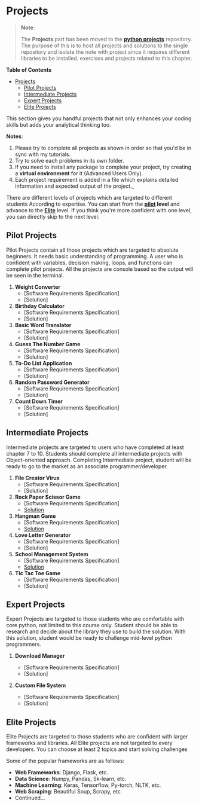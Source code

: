 # Projects

> **Note**:
>
> The **Projects** part has been moved to the
> **[python projects](https://github.com/ghimiresdp/python-projects)**
> repository. The purpose of this is to host all projects and solutions to the
> single repository and isolate the note with project since it requires
> different libraries to be installed.
> exercises and projects related to this chapter.

**Table of Contents**
- [Projects](#projects)
    - [Pilot Projects](#pilot-projects)
    - [Intermediate Projects](#intermediate-projects)
    - [Expert Projects](#expert-projects)
    - [Elite Projects](#elite-projects)

This section gives you handful projects that not only enhances your coding
skills but adds your analytical thinking too.

**Notes**:
1. Please try to complete all projects as shown in order so that you'd be in
   sync with my tutorials.
2. Try to solve each problems in its own folder.
3. If you need to install any package to complete your project, try creating a
   **virtual environment** for it (Advanced Users Only).
4. Each project requirement is added in a file which explains detailed
   information and expected output of the project._

There are different levels of projects which are targeted to different students
According to expertise. You can start from the **[pilot](#pilot) level** and
advance to the **[Elite](#elite)** level. If you think you're more confident
with one level, you can directly skip to the next level.

## Pilot Projects

Pilot Projects contain all those projects which are targeted to absolute
beginners. It needs basic understanding of programming. A user who is confident
with variables, decision making, loops, and functions can complete pilot
projects. All the projects are console based so the output will be seen in the
terminal.

1. **Weight Converter**
    - [Software Requirements Specification]
    - [Solution]
2. **Birthday Calculator**
    - [Software Requirements Specification]
    - [Solution]
3. **Basic Word Translator**
    - [Software Requirements Specification]
    - [Solution]
4. **Guess The Number Game**
    - [Software Requirements Specification]
    - [Solution]
5. **To-Do List Application**
    - [Software Requirements Specification]
    - [Solution]
6. **Random Password Generator**
    - [Software Requirements Specification]
    - [Solution]
7. **Count Down Timer**
    - [Software Requirements Specification]
    - [Solution]


## Intermediate Projects

Intermediate projects are targeted to users who have completed at least chapter
7 to 10. Students should complete all intermediate projects with Object-oriented
approach. Completing Intermediate project, student will be ready to go to the
market as an associate programmer/developer.

1. **File Creator Virus**
    - [Software Requirements Specification]
    - [Solution]
2. **Rock Paper Scissor Game**
    - [Software Requirements Specification]
    - [Solution](solutions/rock_paper_scissor)
3. **Hangman Game**
    - [Software Requirements Specification]
    - [Solution](solutions/hangman)
4. **Love Letter Generator**
    - [Software Requirements Specification]
    - [Solution]
5. **School Management System**
    - [Software Requirements Specification]
    - [Solution](solutions/school_manager)
6. **Tic Tac Toe Game**
    - [Software Requirements Specification]
    - [Solution]


## Expert Projects

Expert Projects are targeted to those students who are comfortable with core
python, not limited to this course only. Student should be able to research and
decide about the library they use to build the solution. With this solution,
student would be ready to challenge mid-level python programmers.

1. **Download Manager**
   - [Software Requirements Specification]
   - [Solution]

2. **Custom File System**
   - [Software Requirements Specification]
   - [Solution]


## Elite Projects
Elite Projects are targeted to those students who are confident with larger
frameworks and libraries. All Elite projects are not targeted to every
developers. You can choose at least 2 topics and start solving challenges

Some of the popular frameworks are as follows:
- **Web Frameworks**: Django, Flask, etc.
- **Data Science**: Numpy, Pandas, Sk-learn, etc.
- **Machine Learning**: Keras, Tensorflow, Py-torch, NLTK, etc.
- **Web Scraping**: Beautiful Soup, Scrapy, etc
- Continued...
